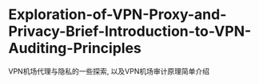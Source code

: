 # Exploration-of-VPN-Proxy-and-Privacy-Brief-Introduction-to-VPN-Auditing-Principles
VPN机场代理与隐私的一些探索,  以及VPN机场审计原理简单介绍
